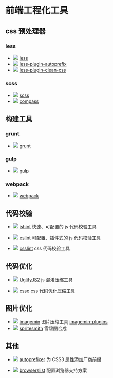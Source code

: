 # 前端工程化工具

## css 预处理器

### less

* ![](https://img.shields.io/github/stars/less/less.js.png) [less](https://github.com/less/less.js)
* ![](https://img.shields.io/github/stars/less/less-plugin-autoprefix.png) [less-plugin-autoprefix](https://github.com/less/less-plugin-autoprefix)
* ![](https://img.shields.io/github/stars/less/less-plugin-clean-css.png) [less-plugin-clean-css](https://github.com/less/less-plugin-clean-css)

### scss

* ![](https://img.shields.io/github/stars/sass/sass.png) [scss](https://github.com/sass/sass)
* ![](https://img.shields.io/github/stars/Compass/compass.png) [compass](https://github.com/Compass/compass)

## 构建工具

### grunt

* ![](https://img.shields.io/github/stars/gruntjs/grunt.png) [grunt](https://github.com/gruntjs/grunt)

### gulp

* ![](https://img.shields.io/github/stars/gulpjs/gulp.png) [gulp](https://github.com/gulpjs/gulp)

### webpack

* ![](https://img.shields.io/github/stars/webpack/webpack.png) [webpack](https://github.com/webpack/webpack)

## 代码校验

* ![](https://img.shields.io/github/stars/jshint/jshint.png) [jshint](https://github.com/jshint/jshint) 快速、可配置的 js 代码校验工具

* ![](https://img.shields.io/github/stars/eslint/eslint.png) [eslint](https://github.com/eslint/eslint) 可配置、插件式的 js 代码校验工具

* ![](https://img.shields.io/github/stars/CSSLint/csslint.png) [csslint](https://github.com/CSSLint/csslint) css 代码校验工具

## 代码优化

* ![](https://img.shields.io/github/stars/mishoo/UglifyJS2.png) [UglifyJS2](https://github.com/mishoo/UglifyJS2) js 混淆压缩工具

* ![](https://img.shields.io/github/stars/css/csso.png) [csso](https://github.com/css/csso) css 代码优化压缩工具

## 图片优化

* ![](https://img.shields.io/github/stars/imagemin/imagemin.png) [imagemin](https://github.com/imagemin/imagemin) 图片压缩工具 [imagemin-plugins](https://www.npmjs.com/browse/keyword/imageminplugin)
* ![](https://img.shields.io/github/stars/Ensighten/spritesmith.png) [spritesmith](https://github.com/Ensighten/spritesmith) 雪碧图合成

## 其他

* ![](https://img.shields.io/github/stars/postcss/autoprefixer.png) [autoprefixer](https://github.com/postcss/autoprefixer) 为 CSS3 属性添加厂商前缀

* ![](https://img.shields.io/github/stars/ai/browserslist.png) [browserslist](https://github.com/ai/browserslist) 配置浏览器支持方案
